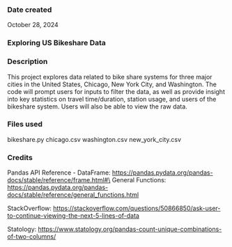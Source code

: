 ### Date created
October 28, 2024

### Exploring US Bikeshare Data

### Description
This project explores data related to bike share systems for three major cities in the United States, Chicago, New York City, and Washington. The code will prompt users for inputs to filter the data, as well as provide insight into key statistics on travel time/duration, station usage, and users of the bikeshare system. Users will also be able to view the raw data.

### Files used
bikeshare.py
chicago.csv
washington.csv
new_york_city.csv

### Credits
Pandas API Reference - 
DataFrame: https://pandas.pydata.org/pandas-docs/stable/reference/frame.html#\
General Functions: https://pandas.pydata.org/pandas-docs/stable/reference/general_functions.html

StackOverflow:
https://stackoverflow.com/questions/50866850/ask-user-to-continue-viewing-the-next-5-lines-of-data

Statology:
https://www.statology.org/pandas-count-unique-combinations-of-two-columns/